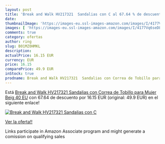 ```yaml
---
layout: post
title: 'Break and Walk HV217321  Sandalias con C al 67.64 % de descuento'
date: 
thumbnailImage: 'https://images-eu.ssl-images-amazon.com/images/I/4177Vq6seDL._SL200_.jpg'
images: [ 'https://images-eu.ssl-images-amazon.com/images/I/4177Vq6seDL._SL200_.jpg' ]
comments: true
category: ofertas
author: ring
slug: B01MZ0HMKL
description:
actualPrice: 16.15 EUR
currency: EUR
price: 16.15
comparePrice: 49.9 EUR
inStock: true
prodname: Break and Walk HV217321  Sandalias con Correa de Tobillo para Mujer   Beig   40 EU
---
```


Está [Break and Walk HV217321  Sandalias con Correa de Tobillo para Mujer   Beig   40 EU](https://www.amazon.es/dp/B01MZ0HMKL/?tag=tolees-21) con 67.64 de descuento por 16.15 EUR (original: 49.9 EUR) en el siguiente enlace!

[![Break and Walk HV217321  Sandalias con C](https://images-eu.ssl-images-amazon.com/images/I/4177Vq6seDL._SL200_.jpg)](https://www.amazon.es/dp/B01MZ0HMKL/?tag=tolees-21)

[Ver la oferta!!](https://www.amazon.es/dp/B01MZ0HMKL/?tag=tolees-21)

Links participate in Amazon Associate program and might generate a comission on qualifying sales


